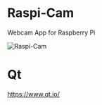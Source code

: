 # Raspi-Cam
Webcam App for Raspberry Pi  

![Raspi-Cam](https://user-images.githubusercontent.com/22214754/145699212-bc653b84-8f73-4174-9c22-4a2c8c972698.png)  

 # Qt
   https://www.qt.io/


